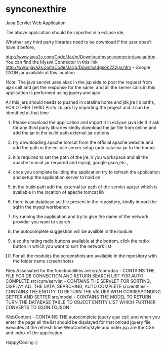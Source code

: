 # synconexthire
Java Servlet Web Application


The above application should be imported in a eclipse ide,

Whether any third party libraries need to be download if the user does't have it before,

http://www.java2s.com/Code/Jar/m/Downloadmysqlconnectorjavajar.htm   - You can find the Myswl Connector in this link
http://www.java2s.com/Code/Jar/g/Downloadgson222jar.htm              - Google GSON jar available at this location


Note: The java servlet uses akax in the jsp side to post the request from ajax call and get the response for the same, and all the server calls in this application is performed using jquery and ajax 


All this jars should needs to pushed in catalina home and jdk,jre lib paths, FOR OTHER THIRD Party lib jars try importing the project and it can be identified at that time

1. Please download the application and import it in eclipse java ide
if it ask for any third party libraries kindly download the jar file from online and add the jar in the build path external jar options

2. try downloading apache tomcat from the official apache website and add the path in the eclipse server setup (add catalina jar to the home)

3. it is required to set the path of the jre in you workspace and all the apache tomcat jar required and mysql, google gson,etc.,

4. once you complete building the application try to refresh the application and setup the application server to hold on

5. in the build path add the external jar path of the servlet-api.jar which is available in the location of apache tomcat lib

6. there is an database sql file present in the repository, kindly import the sql in the mysql workbench 

7. try running the application and try to give the name of the network provider you want to search

8. the autocomplete suggestion will be availble in the module 

9. also the rating radio buttons available at the bottom, click the radio button in which you want to sort the network list

10. For all the modules the screenshots are available in the repository with the folder name screenshotss


Files Assosiated for the functionalities are
src/com/dao - CONTAINS THE FILE FOR DB CONNECTION AND RETURN SEARCH LIST FOR AUTO COMPLETE
src/com/servlet - CONTAINS THE SERVLET FOR SORTING, DISPLAY ALL THE DATA, SEARCHING, AUTO COMPLETE
src/entities - CONTAINS THE ENITITY TO RETURN THE VALUES WITH CORRESPONDING GETTER AND SETTER
src/model - CONTAINS THE MODEL TO RETURN TURN THE DATABASE TABLE TO OBJECT ENTITY LIST WHICH FURTHER CONVERTS TO GSON.TOJSON

WebContent - CONTAINS THE autocomplete jquery ajax call, and when you enter the page all the list should be displayed for that onload jquery file executes at the refresh time
WebContetn/style and index.jsp are the CSS and index of the application


HappyCoding :)
